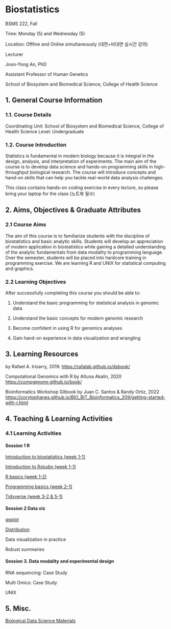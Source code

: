 # Biostatistics 

BSMS 222, Fall

Time: Monday (5) and Wednesday (5)

Location: Offline and Online simultaneously (대면+비대면 실시간 강의)


Lecturer

Joon-Yong An, PhD

Assistant Professor of Human Genetics

School of Biosystem and Biomedical Science, College of Health Science


## 1. General Course Information

### 1.1. Course Details

Coordinating Unit: School of Biosystem and Biomedical Science, College of Health Science
Level: Undergraduate 

### 1.2. Course Introduction

Statistics is fundamental in modern biology because it is integral in the design, analysis, and interpretation of experiments. The main aim of the course is to develop data science and hands-on programming skills in high-throughput biological research. The course will introduce concepts and hand-on skills that can help you tackle real-world data analysis challenges. 

This class contains hands-on coding exercise in every lecture, so please bring your laptop for the class (노트북 필수)

## 2. Aims, Objectives & Graduate Attributes

### 2.1 Course Aims

The aim of this course is to familiarize students with the discipline of biostatistics and basic analytic skills. Students will develop an appreciation of modern application in biostatistics while gaining a detailed understanding of the analytic fundamentals from data modality to programming language. Over the semester, students will be placed into hardcore training in programming exercise. We are learning R and UNIX for statistical computing and graphics. 


### 2.2 Learning Objectives
After successfully completing this course you should be able to:

1. Understand the basic programming for statistical analysis in genomic data

2. Understand the basic concepts for modern genomic research

3. Become confident in using R for genomics analyses

4. Gain hand-on experience in data visualization and wrangling


## 3. Learning Resources

<Introduction to Data Science> by Rafael A. Irizarry, 2019. 
https://rafalab.github.io/dsbook/

Computational Genomics with R by Altuna Akalin, 2020
https://compgenomr.github.io/book/ 

Bioinformatics Workshop Gitbook by Juan C. Santos & Randy Ortiz, 2022
https://corytophanes.github.io/BIO_BIT_Bioinformatics_209/getting-started-with-r.html 


## 4. Teaching & Learning Activities
### 4.1 Learning Activities
  
#### Session 1 R 
  
[Introduction to biostatistics (week 1-1)](https://www.dropbox.com/s/cn517by1hhc9c3x/Introduction.pptx?dl=0) 
  
[Introduction to Rstudio (week 1-1)](https://docs.google.com/presentation/d/1io0lPt04rNdfhjfUWTTEyVHZfQqy-3IcSZn0_xB7ys8/edit?usp=sharing)
  
[R basics (week 1-2)](https://docs.google.com/presentation/d/1itIg6Thp6sn6Saaw3rQNl07XppmqAUtsGwhLSCHnl8I/edit?usp=sharing)
  
[Programming basics (week 2-1)](https://docs.google.com/presentation/d/1kGtbLJxBNW-MZMkpgzAwo6vBumdi2RQU2rQypZMfl-I/edit?usp=sharing)
  
[Tidyverse (week 3-2 & 5-1)](https://docs.google.com/presentation/d/19xiT-7wL7UKr9IT82wd9kpgmRUbli6D8UFAyNbob6-k/edit?usp=sharing)

#### Session 2 Data viz
  
[ggplot](https://docs.google.com/presentation/d/1EGhScgT-2l2O1UohW3Zo_Hp9-TF4f-lnh_L0slNmxaA/edit?usp=sharing)
  
[Distribution](https://docs.google.com/presentation/d/1x9fRYL5vqiDJyR1di8I0C4_YLd4gyMJ3rJf9O8YR3kw/edit?usp=sharing)
  
Data visualization in practice
  
Robust summaries 


#### Session 3. Data modality and experimental design

RNA sequencing: Case Study

Multi Omics: Case Study

UNIX



## 5. Misc.
  
[Biological Data Science Materials](https://joonan30.gitbook.io/bdsm_korea)

